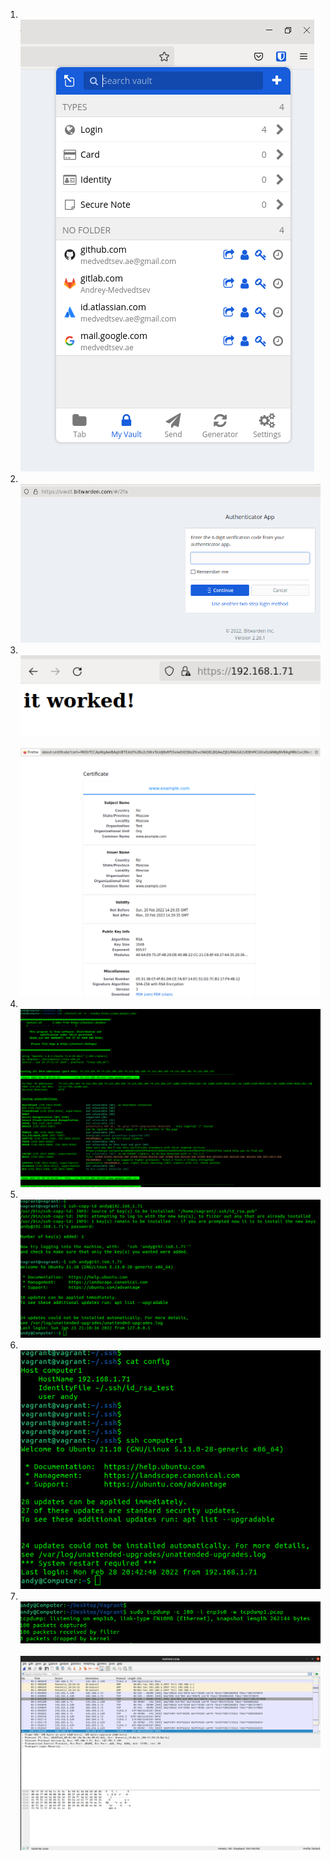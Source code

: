 1. <br/>![img_38.png](img_38.png)<br/>
2. <br/>![img_39.png](img_39.png)<br/>
3. <br/>![img_40.png](img_40.png)<br/>
<br/>![img_41.png](img_41.png)<br/>
4. <br/>![img_42.png](img_42.png)<br/>
5. <br/>![img_43.png](img_43.png)<br/>
6. <br/>![img_45.png](img_45.png)<br/>
7. <br/>![img_46.png](img_46.png)<br/>
<br/>![img_48.png](img_48.png)<br/>